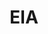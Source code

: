 ---
# This topic lives at
# https://digital.gov/topics/eia

# Topic Title
title: "EIA"

# description — keep it short and clear
# summary: ""

# Weight
weight: 1

# For more information on managing topics,
# see https://github.com/GSA/digitalgov.gov/wiki/topics
---